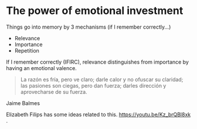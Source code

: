 # The power of emotional investment

Things go into memory by 3 mechanisms (if I remember correctly...)

- Relevance
- Importance
- Repetition

If I remember correctly (IFIRC), relevance distinguishes from importance by having an emotional valence.

>La razón es fría, pero ve claro; darle calor y no ofuscar su claridad; las pasiones son ciegas, pero dan fuerza; darles dirección y aprovecharse de su fuerza.

Jaime Balmes

Elizabeth Filips has some ideas related to this. https://youtu.be/Kz_brQBl8xk .
